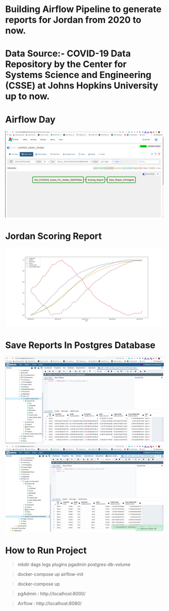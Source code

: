 # Building Airflow Pipeline to generate reports for Jordan from 2020 to now.

# Data Source:- COVID-19 Data Repository by the Center for Systems Science and Engineering (CSSE) at Johns Hopkins University up to now.

# Airflow Day

![alt Airflow Day ](dags/airflowDag.png)

# Jordan Scoring Report

![alt Jordan Scoring Report](dags/Jordan_scoring_report.png)

# Save Reports In Postgres Database

![alt Jordan Scoring Report](dags/JoReport.png)
![alt Jordan Scoring Report](dags/JoReportNotScaled.png)

# How to Run Project

> mkdir dags logs plugins pgadmin postgres-db-volume

> docker-compose up airflow-init

> docker-compose up

> pgAdmin : http://localhost:8000/

> Airflow : http://localhost:8080/

